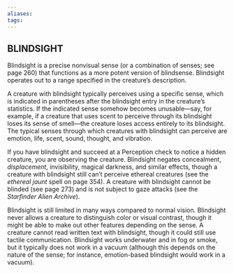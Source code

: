 ```yaml
---
aliases: 
tags: 
---
```

## BLINDSIGHT

Blindsight is a precise nonvisual sense (or a combination of senses; see page 260) that functions as a more potent version of blindsense. Blindsight operates out to a range specified in the creature’s description.

A creature with blindsight typically perceives using a specific sense, which is indicated in parentheses after the blindsight entry in the creature’s statistics. If the indicated sense somehow becomes unusable—say, for example, if a creature that uses scent to perceive through its blindsight loses its sense of smell—the creature loses access entirely to its blindsight. The typical senses through which creatures with blindsight can perceive are emotion, life, scent, sound, thought, and vibration.

If you have blindsight and succeed at a Perception check to notice a hidden creature, you are observing the creature. Blindsight negates concealment, _displacement_, invisibility, magical darkness, and similar effects, though a creature with blindsight still can’t perceive ethereal creatures (see the _ethereal jaunt_ spell on page 354). A creature with blindsight cannot be blinded (see page 273) and is not subject to gaze attacks (see the _Starfinder Alien Archive_).

Blindsight is still limited in many ways compared to normal vision. Blindsight never allows a creature to distinguish color or visual contrast, though it might be able to make out other features depending on the sense. A creature cannot read written text with blindsight, though it could still use tactile communication. Blindsight works underwater and in fog or smoke, but it typically does not work in a vacuum (although this depends on the nature of the sense; for instance, emotion-based blindsight would work in a vacuum).
